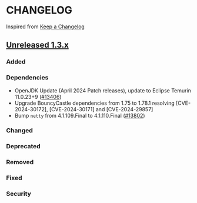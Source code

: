 # CHANGELOG

Inspired from [Keep a Changelog](https://keepachangelog.com/en/1.0.0/)

## [Unreleased 1.3.x]

### Added
### Dependencies
- OpenJDK Update (April 2024 Patch releases), update to Eclipse Temurin 11.0.23+9 ([#13406](https://github.com/opensearch-project/OpenSearch/pull/13406))
- Upgrade BouncyCastle dependencies from 1.75 to 1.78.1 resolving [CVE-2024-30172], [CVE-2024-30171] and [CVE-2024-29857]
- Bump `netty` from 4.1.109.Final to 4.1.110.Final ([#13802](https://github.com/opensearch-project/OpenSearch/pull/13802))

### Changed
### Deprecated
### Removed
### Fixed

### Security

[Unreleased 1.3.x]: https://github.com/opensearch-project/OpenSearch/compare/1.3.16...HEAD
